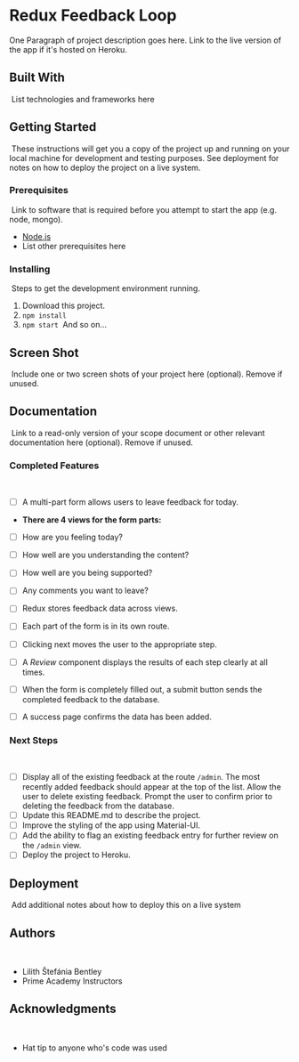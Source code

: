 # Redux Feedback Loop

One Paragraph of project description goes here. Link to the live version of the app if it's hosted on Heroku.
​
## Built With
​
List technologies and frameworks here
​
## Getting Started
​
These instructions will get you a copy of the project up and running on your local machine for development and testing purposes. See deployment for notes on how to deploy the project on a live system.
​
### Prerequisites
​
Link to software that is required before you attempt to start the app (e.g. node, mongo).
​
- [Node.js](https://nodejs.org/en/)
- List other prerequisites here
​
​
### Installing
​
Steps to get the development environment running.
​
1. Download this project.
2. `npm install`
3. `npm start`
​
And so on...
​
## Screen Shot
​
Include one or two screen shots of your project here (optional). Remove if unused.
​
## Documentation
​
Link to a read-only version of your scope document or other relevant documentation here (optional). Remove if unused.
​
### Completed Features
​​
- [ ] A multi-part form allows users to leave feedback for today.
- **There are 4 views for the form parts:**
- [ ] How are you feeling today?
- [ ] How well are you understanding the content?
- [ ] How well are you being supported?
- [ ] Any comments you want to leave?

- [ ] Redux stores feedback data across views.
- [ ] Each part of the form is in its own route.
- [ ] Clicking next moves the user to the appropriate step​.
- [ ] A *Review* component displays the results of each step clearly at all times.
- [ ] When the form is completely filled out, a submit button sends the completed feedback to the database.
- [ ] A success page confirms the data has been added.

### Next Steps
​
- [ ] Display all of the existing feedback at the route `/admin`. The most recently added feedback should appear at the top of the list. Allow the user to delete existing feedback. Prompt the user to confirm prior to deleting the feedback from the database.
- [ ] Update this README.md to describe the project.
- [ ] Improve the styling of the app using Material-UI.
- [ ] Add the ability to flag an existing feedback entry for further review on the `/admin` view.
- [ ] Deploy the project to Heroku. 
​
## Deployment
​
Add additional notes about how to deploy this on a live system
​
## Authors
​
- Lilith Štefánia Bentley
- Prime Academy Instructors
​
## Acknowledgments
​
* Hat tip to anyone who's code was used
